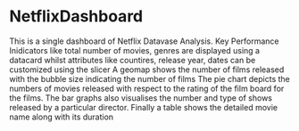 # NetflixDashboard
This is a single dashboard of Netflix Datavase Analysis.
Key Performance Inidicators like total number of movies, genres are displayed using a datacard whilst attributes like countires, release year, dates can be customized using the slicer
A geomap shows the number of films released with the bubble size indicating the number of films
The pie chart depicts the numbers of movies released with respect to the rating of the film board for the films.
The bar graphs also visualises the number and type of shows released by a particular director.
Finally a table shows the detailed movie name along with its duration
